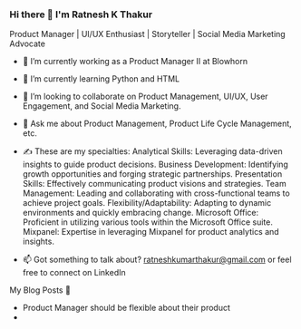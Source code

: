 ### Hi there 👋 I'm Ratnesh K Thakur

Product Manager | UI/UX Enthusiast | Storyteller | Social Media Marketing Advocate


- 🔭 I’m currently working as a Product Manager II at Blowhorn
-  🌱 I’m currently learning Python and HTML
-  👯 I’m looking to collaborate on Product Management, UI/UX, User Engagement, and Social Media Marketing.
-  💬 Ask me about Product Management, Product Life Cycle Management, etc.
-  ✍️ These are my specialties:
Analytical Skills: Leveraging data-driven insights to guide product decisions.
Business Development: Identifying growth opportunities and forging strategic partnerships.
Presentation Skills: Effectively communicating product visions and strategies.
Team Management: Leading and collaborating with cross-functional teams to achieve project goals.
Flexibility/Adaptability: Adapting to dynamic environments and quickly embracing change.
Microsoft Office: Proficient in utilizing various tools within the Microsoft Office suite.
Mixpanel: Expertise in leveraging Mixpanel for product analytics and insights.

-  📫 Got something to talk about? ratneshkumarthakur@gmail.com or feel free to connect on LinkedIn


My Blog Posts 🌱
- Product Manager should be flexible about their product
- 
